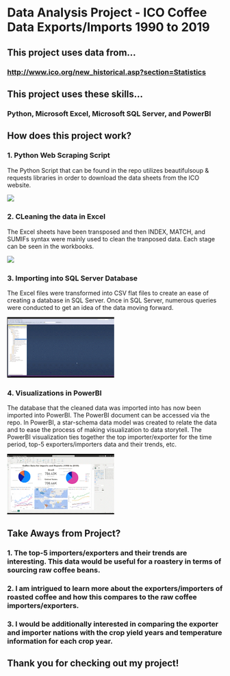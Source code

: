 # Data Analysis Project - ICO Coffee Data Exports/Imports 1990 to 2019

## This project uses data from...

### http://www.ico.org/new_historical.asp?section=Statistics

## This project uses these skills...

### **Python**, **Microsoft Excel**, **Microsoft SQL Server**, and **PowerBI**

## How does this project work?

### 1. Python Web Scraping Script
The Python Script that can be found in the repo utilizes beautifulsoup & requests libraries in order to download the data sheets from the ICO website.

<img src="https://github.com/cpadierna/DataAnalysis/blob/main/pythonscript_gif.gif" width="250">

### 2. CLeaning the data in Excel
The Excel sheets have been transposed and then INDEX, MATCH, and SUMIFs syntax were mainly used to clean the tranposed data. 
Each stage can be seen in the workbooks.

<img src="https://github.com/cpadierna/DataAnalysis/blob/main/excel_gif.gif" width="250">

### 3. Importing into SQL Server Database
The Excel files were transformed into CSV flat files to create an ease of creating a database in SQL Server.
Once in SQL Server, numerous queries were conducted to get an idea of the data moving forward.

<img src="https://github.com/cpadierna/DataAnalysis/blob/main/sqlserver_gif.gif" width="250">

### 4. Visualizations in PowerBI
The database that the cleaned data was imported into has now been imported into PowerBI. The PowerBI document can be accessed via the repo.
In PowerBI, a star-schema data model was created to relate the data and to ease the process of making visualization to data storytell.
The PowerBI visualization ties together the top importer/exporter for the time period, top-5 exporters/importers data and their trends, etc.

<img src="https://github.com/cpadierna/DataAnalysis/blob/main/powerbi_gif.gif" width="250">

## Take Aways from Project?

### 1. The top-5 importers/exporters and their trends are interesting. This data would be useful for a roastery in terms of sourcing raw coffee beans.
### 2. I am intrigued to learn more about the exporters/importers of roasted coffee and how this compares to the raw coffee importers/exporters.
### 3. I would be additionally interested in comparing the exporter and importer nations with the crop yield years and temperature information for each crop year.

## Thank you for checking out my project!
